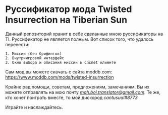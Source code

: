 # Руссификатор мода Twisted Insurrection на Tiberian Sun

Данный репозиторий хранит в себе сделанные мною руссификаторы на TI. Руссификатор не является полным. Вот список того, что удалось перевести:

	1. Миссии (без брифингов)
	2. Внутриигровой интерфейс
	3. Окно выбора и описания миссии в cncnet клиенте

Сам мод вы можете скачать с сайта moddb.com: https://www.moddb.com/mods/twisted-insurrection

Крайне рад помощи, советам, предложениям, замечаниям. Вы их можете отправлять на мою почту *mah.boi.translator@gmail.com*.
Те же, кто хочет поиграть вместе, то мой дискород *cantusual#8773*

Играйте и наслаждайтесь.
